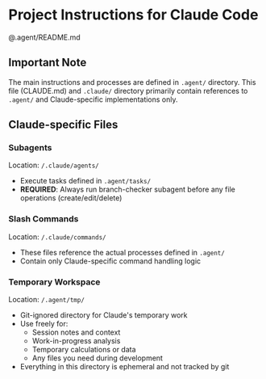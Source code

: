 # Project Instructions for Claude Code

@.agent/README.md

## Important Note

The main instructions and processes are defined in `.agent/` directory. This file (CLAUDE.md) and `.claude/`
directory primarily contain references to `.agent/` and Claude-specific implementations only.

## Claude-specific Files

### Subagents

Location: `/.claude/agents/`

- Execute tasks defined in `.agent/tasks/`
- **REQUIRED**: Always run branch-checker subagent before any file operations (create/edit/delete)

### Slash Commands

Location: `/.claude/commands/`

- These files reference the actual processes defined in `.agent/`
- Contain only Claude-specific command handling logic

### Temporary Workspace

Location: `/.agent/tmp/`

- Git-ignored directory for Claude's temporary work
- Use freely for:
  - Session notes and context
  - Work-in-progress analysis
  - Temporary calculations or data
  - Any files you need during development
- Everything in this directory is ephemeral and not tracked by git
